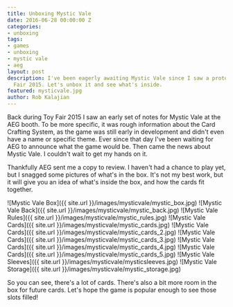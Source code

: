 ```yaml
---
title: Unboxing Mystic Vale
date: 2016-06-28 00:00:00 Z
categories:
- unboxing
tags:
- games
- unboxing
- mystic vale
- aeg
layout: post
description: I've been eagerly awaiting Mystic Vale since I saw a prototype at Toy
  Fair 2015. Let's unbox it and see what's inside.
featured: mysticvale.jpg
author: Rob Kalajian
---
```


Back during Toy Fair 2015 I saw an early set of notes for Mystic Vale at the AEG booth. To be more specific, it was rough information about the Card Crafting System, as the game was still early in development and didn't even have a name or specific theme. Ever since that day I've been waiting for AEG to announce what the game would be. Then came the news about Mystic Vale. I couldn't wait to get my hands on it.

Thankfully AEG sent me a copy to review. I haven't had a chance to play yet, but I snagged some pictures of what's in the box. It's not my best work, but it will give you an idea of what's inside the box, and how the cards fit together.

![Mystic Vale Box]({{ site.url }}/images/mysticvale/mystic_box.jpg)
![Mystic Vale Back]({{ site.url }}/images/mysticvale/mystic_back.jpg)
![Mystic Vale Rules]({{ site.url }}/images/mysticvale/mystic_rules.jpg)
![Mystic Vale Cards]({{ site.url }}/images/mysticvale/mystic_cards.jpg)
![Mystic Vale Cards]({{ site.url }}/images/mysticvale/mystic_cards_2.jpg)
![Mystic Vale Cards]({{ site.url }}/images/mysticvale/mystic_cards_3.jpg)
![Mystic Vale Cards]({{ site.url }}/images/mysticvale/mystic_cards_4.jpg)
![Mystic Vale Cards]({{ site.url }}/images/mysticvale/mystic_cards_5.jpg)
![Mystic Vale Sleeves]({{ site.url }}/images/mysticvale/mysticsleeves.jpg)
![Mystic Vale Storage]({{ site.url }}/images/mysticvale/mystic_storage.jpg)

So you can see, there's a lot of cards. There's also a bit more room in the box for future cards. Let's hope the game is popular enough to see those slots filled!
